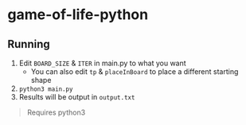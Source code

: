 # game-of-life-python

## Running

1. Edit `BOARD_SIZE` & `ITER` in main.py to what you want
    * You can also edit `tp` & `placeInBoard` to place a different starting shape
1. `python3 main.py`
1. Results will be output in `output.txt`

> Requires python3
